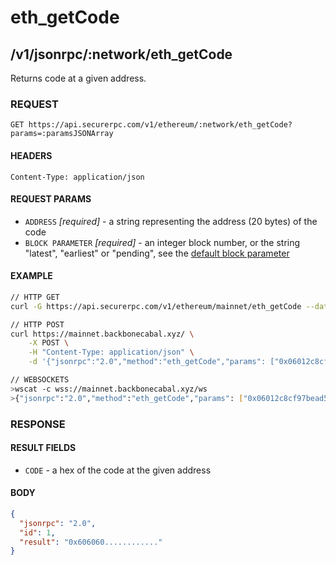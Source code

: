 # eth_getCode

## /v1/jsonrpc/:network/eth_getCode

Returns code at a given address.

### REQUEST

`GET https://api.securerpc.com/v1/ethereum/:network/eth_getCode?params=:paramsJSONArray`

#### HEADERS

`Content-Type: application/json`

#### REQUEST PARAMS

- `ADDRESS` _[required]_ - a string representing the address (20 bytes) of the code
- `BLOCK PARAMETER` _[required]_ - an integer block number, or the string "latest", "earliest" or "pending", see the
  [default block parameter](https://github.com/ethereum/wiki/wiki/JSON-RPC#the-default-block-parameter)

#### EXAMPLE

```bash
// HTTP GET
curl -G https://api.securerpc.com/v1/ethereum/mainnet/eth_getCode --data-urlencode 'params=["0x06012c8cf97bead5deae237070f9587f8e7a266d","latest"]'

// HTTP POST
curl https://mainnet.backbonecabal.xyz/ \
    -X POST \
    -H "Content-Type: application/json" \
    -d '{"jsonrpc":"2.0","method":"eth_getCode","params": ["0x06012c8cf97bead5deae237070f9587f8e7a266d"],"id":1}'

// WEBSOCKETS
>wscat -c wss://mainnet.backbonecabal.xyz/ws
>{"jsonrpc":"2.0","method":"eth_getCode","params": ["0x06012c8cf97bead5deae237070f9587f8e7a266d"],"id":1}
```

### RESPONSE

#### RESULT FIELDS

- `CODE` - a hex of the code at the given address

#### BODY

```json
{
  "jsonrpc": "2.0",
  "id": 1,
  "result": "0x606060............"
}
```
